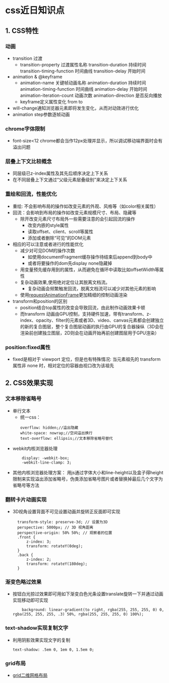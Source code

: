 # css近日知识点
## 1. CSS特性
### 动画
* transition 过渡
  * transition-property 过渡属性名称
    transition-duration 持续时间
    transition-timing-function 时间曲线
    transition-delay 开始时间
* animation & @keyframe
  * animation-name 关键帧动画名称
    animation-duration 持续时间
    animation-timing-function 时间曲线
    animation-delay 开始时间
    animation-iteration-count 动画次数
    animation-direction 是否反向播放
  * keyframe定义属性变化 from to
* will-change通知浏览器元素即将发生变化，从而对动效进行优化
* animation step参数逐帧动画

### chrome字体限制
* font-size<12 chrome都会当作12px处理并显示，所以调试移动端界面时会有溢出问题

### 层叠上下文比较概念
* 同层级已z-index属性及其先后顺序决定上下关系
* 在不同层叠上下文通过“父级元素层叠级别”来决定上下关系

### 重绘和回流，性能优化
* 重绘: 不会影响布局的操作如改变元素的外观、风格等（如color相关属性）
* 回流：会影响到布局的操作如改变元素规模尺寸、布局、隐藏等
  * 除开改变元素尺寸布局外一些需要注意的会引起回流的操作
    - 改变内嵌的style属性
    - 读取offset、client、scroll等属性
    - 添加或者删除“可见”的DOM元素
* 相应的可以注意或者进行的性能优化
  - 减少对可见DOM的操作次数
    - 如使用documentFragment缓存操作待结束后append到body中
    - 或者将要操作的dom先display none隐藏掉
  - 用变量预先缓存用到的属性，从而避免在循环中读取比如offsetWidth等属性
  - 复杂动画效果,使用绝对定位让其脱离文档流。
    - 复杂动画会频繁触发回流，脱离文档流可以减少对其他元素的影响
  - 使用[requestAnimationFrame](https://developer.mozilla.org/zh-CN/docs/Web/API/Window/requestAnimationFrame)更加精细的控制动画渲染
* transform和position的区别
  * position结合top属性的改变会导致回流，由此制作动画效果卡顿
  * 而transform 动画由GPU控制，支持硬件加速，带有transform、z-index、opacity、filter的元素或者3D、video、canvas元素都会创建独立的新的复合图层，整个复合图层动画的执行由GPU的复合器操纵（3D会在渲染前创建独立图层，2D则会在动画开始再前创建图层用于GPU渲染）

### position:fixed属性
* fixed是相对于 viewport 定位，但是也有特殊情况: 当元素祖先的 transform 属性非 none 时，相对定位的容器由视口改为该祖先

## 2. CSS效果实现
### 文本移除省略号
* 单行文本
  * 统一css：
    ```
    overflow: hidden;//溢出隐藏
    white-space: nowrap;//空间溢出换行
    text-overflow: ellipsis;//文本移除省略号替代
    ```
* webkit内核浏览器处理
    ```
        display: -webkit-box;
        -webkit-line-clamp: 3;
    ```
* 其他内核浏览器处理方案：
    用js通过字体大小和line-height以及盒子得height限制来实现溢出添加省略号，伪类添加省略号图片或者替换掉最后几个文字为省略号等方法

### 翻转卡片动画实现
* 3D视角设置背面不可见设置动画并旋转正反面即可实现
  ```-css
    transform-style: preserve-3d; // 设置为3D
    perspective: 5000px; // 3D 视角距离
    perspective-origin: 50% 50%; // 观察者的位置
    .front {
        z-index: 3;
        transform: rotateY(0deg);
    }
    .back {
        z-index: 2;
        transform: rotateY(180deg);
    }
  ```

### 渐变色略过效果
* 按钮白光掠过效果即可用如下渐变白色光条设置translate旋转一下并通过动画实现移动即可实现
    ```-js
        background: linear-gradient(to right, rgba(255, 255, 255, 0) 0, rgba(255, 255, 255, .3) 50%, rgba(255, 255, 255, 0) 100%);
    ```

### text-shadow实现复制文字
* 利用阴影效果实现文字的复制
  ```-js
  text-shadow: .5em 0, 1em 0, 1.5em 0;
  ```

### grid布局
* [grid二维网格布局](http://www.ruanyifeng.com/blog/2019/03/grid-layout-tutorial.html)